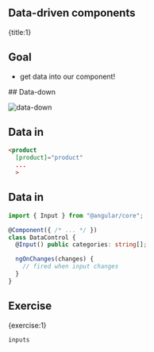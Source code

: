 ## Data-driven components
{title:1}

## Goal

- get data into our component!

## Data-down

![data-down](img/data-down.png)

## Data in

```html
<product
  [product]="product"
  ...
  >
```

## Data in

```typescript
import { Input } from "@angular/core";

@Component({ /* ... */ })
class DataControl {
  @Input() public categories: string[];

  ngOnChanges(changes) {
    // fired when input changes
  }
}
```

## Exercise
{exercise:1}

    inputs

